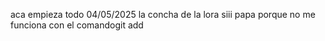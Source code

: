 aca empieza todo 04/05/2025
la concha de la lora
siii papa
porque no me funciona con el comandogit add
